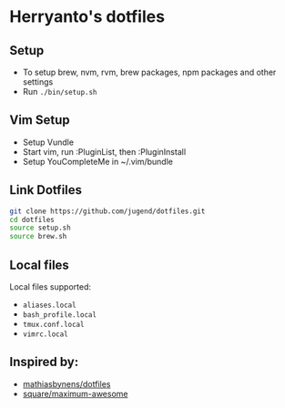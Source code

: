 # Herryanto's dotfiles
## Setup

* To setup brew, nvm, rvm, brew packages, npm packages and other settings
* Run `./bin/setup.sh`

## Vim Setup
* Setup Vundle
* Start vim, run :PluginList, then :PluginInstall
* Setup YouCompleteMe in ~/.vim/bundle

## Link Dotfiles
```sh
git clone https://github.com/jugend/dotfiles.git
cd dotfiles
source setup.sh
source brew.sh
```

## Local files

Local files supported:
- `aliases.local`
- `bash_profile.local`
- `tmux.conf.local`
- `vimrc.local`

## Inspired by:
- [mathiasbynens/dotfiles](https://github.com/mathiasbynens/dotfiles)
- [square/maximum-awesome](https://github.com/square/maximum-awesome)
